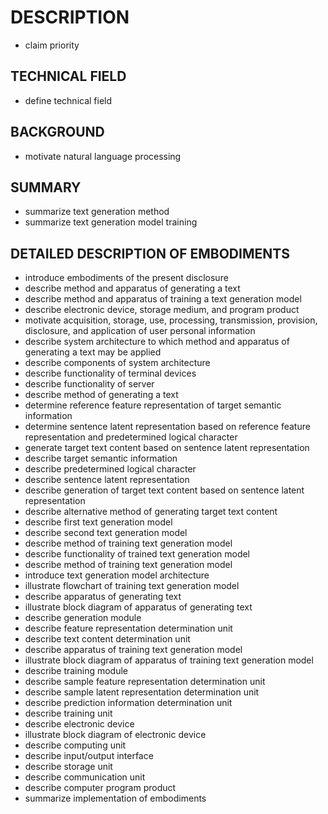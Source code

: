 # DESCRIPTION

- claim priority

## TECHNICAL FIELD

- define technical field

## BACKGROUND

- motivate natural language processing

## SUMMARY

- summarize text generation method
- summarize text generation model training

## DETAILED DESCRIPTION OF EMBODIMENTS

- introduce embodiments of the present disclosure
- describe method and apparatus of generating a text
- describe method and apparatus of training a text generation model
- describe electronic device, storage medium, and program product
- motivate acquisition, storage, use, processing, transmission, provision, disclosure, and application of user personal information
- describe system architecture to which method and apparatus of generating a text may be applied
- describe components of system architecture
- describe functionality of terminal devices
- describe functionality of server
- describe method of generating a text
- determine reference feature representation of target semantic information
- determine sentence latent representation based on reference feature representation and predetermined logical character
- generate target text content based on sentence latent representation
- describe target semantic information
- describe predetermined logical character
- describe sentence latent representation
- describe generation of target text content based on sentence latent representation
- describe alternative method of generating target text content
- describe first text generation model
- describe second text generation model
- describe method of training text generation model
- describe functionality of trained text generation model
- describe method of training text generation model
- introduce text generation model architecture
- illustrate flowchart of training text generation model
- describe apparatus of generating text
- illustrate block diagram of apparatus of generating text
- describe generation module
- describe feature representation determination unit
- describe text content determination unit
- describe apparatus of training text generation model
- illustrate block diagram of apparatus of training text generation model
- describe training module
- describe sample feature representation determination unit
- describe sample latent representation determination unit
- describe prediction information determination unit
- describe training unit
- describe electronic device
- illustrate block diagram of electronic device
- describe computing unit
- describe input/output interface
- describe storage unit
- describe communication unit
- describe computer program product
- summarize implementation of embodiments

